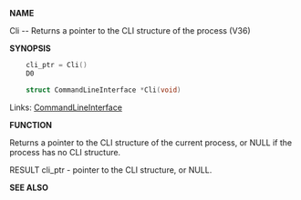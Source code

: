 
**NAME**

Cli -- Returns a pointer to the CLI structure of the process (V36)

**SYNOPSIS**

```c
    cli_ptr = Cli()
    D0

    struct CommandLineInterface *Cli(void)

```
Links: [CommandLineInterface](_0078.md) 

**FUNCTION**

Returns a pointer to the CLI structure of the current process, or NULL
if the process has no CLI structure.

RESULT
cli_ptr - pointer to the CLI structure, or NULL.

**SEE ALSO**

